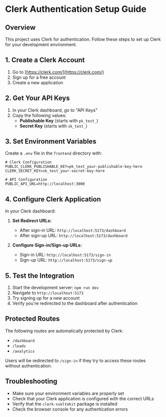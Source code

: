 # Clerk Authentication Setup Guide

## Overview
This project uses Clerk for authentication. Follow these steps to set up Clerk for your development environment.

## 1. Create a Clerk Account
1. Go to [https://clerk.com/](https://clerk.com/)
2. Sign up for a free account
3. Create a new application

## 2. Get Your API Keys
1. In your Clerk dashboard, go to "API Keys"
2. Copy the following values:
   - **Publishable Key** (starts with `pk_test_`)
   - **Secret Key** (starts with `sk_test_`)

## 3. Set Environment Variables
Create a `.env` file in the `frontend` directory with:

```env
# Clerk Configuration
PUBLIC_CLERK_PUBLISHABLE_KEY=pk_test_your-publishable-key-here
CLERK_SECRET_KEY=sk_test_your-secret-key-here

# API Configuration  
PUBLIC_API_URL=http://localhost:3000
```

## 4. Configure Clerk Application
In your Clerk dashboard:

1. **Set Redirect URLs:**
   - After sign-in URL: `http://localhost:5173/dashboard`
   - After sign-up URL: `http://localhost:5173/dashboard`

2. **Configure Sign-in/Sign-up URLs:**
   - Sign-in URL: `http://localhost:5173/sign-in`
   - Sign-up URL: `http://localhost:5173/sign-up`

## 5. Test the Integration
1. Start the development server: `npm run dev`
2. Navigate to `http://localhost:5173`
3. Try signing up for a new account
4. Verify you're redirected to the dashboard after authentication

## Protected Routes
The following routes are automatically protected by Clerk:
- `/dashboard`
- `/leads`
- `/analytics`

Users will be redirected to `/sign-in` if they try to access these routes without authentication.

## Troubleshooting
- Make sure your environment variables are properly set
- Check that your Clerk application is configured with the correct URLs
- Verify that the `clerk-sveltekit` package is installed
- Check the browser console for any authentication errors 